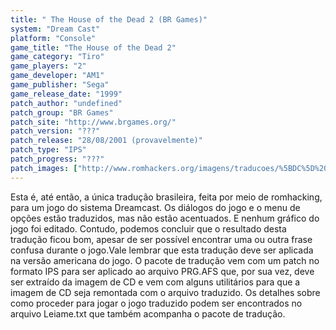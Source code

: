 ```yaml
---
title: " The House of the Dead 2 (BR Games)"
system: "Dream Cast"
platform: "Console"
game_title: "The House of the Dead 2"
game_category: "Tiro"
game_players: "2"
game_developer: "AM1"
game_publisher: "Sega"
game_release_date: "1999"
patch_author: "undefined"
patch_group: "BR Games"
patch_site: "http://www.brgames.org/"
patch_version: "???"
patch_release: "28/08/2001 (provavelmente)"
patch_type: "IPS"
patch_progress: "???"
patch_images: ["http://www.romhackers.org/imagens/traducoes/%5BDC%5D%20The%20House%20of%20the%20Dead%20-%20BR%20Games%20-%2001.jpg","http://www.romhackers.org/imagens/traducoes/%5BDC%5D%20The%20House%20of%20the%20Dead%20-%20BR%20Games%20-%2002.jpg","http://www.romhackers.org/imagens/traducoes/%5BDC%5D%20The%20House%20of%20the%20Dead%20-%20BR%20Games%20-%2003.jpg"]
---
```

Esta é, até então, a única tradução brasileira, feita por meio de romhacking, para um jogo do sistema Dreamcast. Os diálogos do jogo e o menu de opções estão traduzidos, mas não estão acentuados. E nenhum gráfico do jogo foi editado. Contudo, podemos concluir que o resultado desta tradução ficou bom, apesar de ser possível encontrar uma ou outra frase confusa durante o jogo.Vale lembrar que esta tradução deve ser aplicada na versão americana do jogo. O pacote de tradução vem com um patch no formato IPS para ser aplicado ao arquivo PRG.AFS que, por sua vez, deve ser extraído da imagem de CD e vem com alguns utilitários para que a imagem de CD seja remontada com o arquivo traduzido. Os detalhes sobre como proceder para jogar o jogo traduzido podem ser encontrados no arquivo Leiame.txt que também acompanha o pacote de tradução.